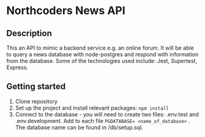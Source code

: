 # Northcoders News API

## Description 

This an API to mimic a backend service e.g. an online forum. It will be able to query a news database with node-postgres and respond with information from the database. Some of the technologies used include: Jest, Supertest, Express.

## Getting started

1. Clone repository 
2. Set up the project and install relevant packages: ```npm install```
3. Connect to the database - you will need to create two files: .env.test and .env.development. Add to each file ```PGDATABASE= <name_of_database>``` . The database name can be found in /db/setup.sql.